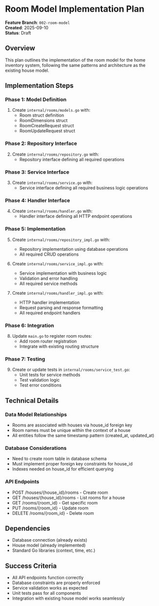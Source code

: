 # Room Model Implementation Plan

**Feature Branch**: `002-room-model`  
**Created**: 2025-09-10  
**Status**: Draft  

## Overview
This plan outlines the implementation of the room model for the home inventory system, following the same patterns and architecture as the existing house model.

## Implementation Steps

### Phase 1: Model Definition
1. Create `internal/rooms/models.go` with:
   - Room struct definition
   - RoomDimensions struct 
   - RoomCreateRequest struct
   - RoomUpdateRequest struct

### Phase 2: Repository Interface
2. Create `internal/rooms/repository.go` with:
   - Repository interface defining all required operations

### Phase 3: Service Interface
3. Create `internal/rooms/service.go` with:
   - Service interface defining all required business logic operations

### Phase 4: Handler Interface
4. Create `internal/rooms/handler.go` with:
   - Handler interface defining all HTTP endpoint operations

### Phase 5: Implementation
5. Create `internal/rooms/repository_impl.go` with:
   - Repository implementation using database operations
   - All required CRUD operations

6. Create `internal/rooms/service_impl.go` with:
   - Service implementation with business logic
   - Validation and error handling
   - All required service methods

7. Create `internal/rooms/handler_impl.go` with:
   - HTTP handler implementation
   - Request parsing and response formatting
   - All required endpoint handlers

### Phase 6: Integration
8. Update `main.go` to register room routes:
   - Add room router registration
   - Integrate with existing routing structure

### Phase 7: Testing
9. Create or update tests in `internal/rooms/service_test.go`:
   - Unit tests for service methods
   - Test validation logic
   - Test error conditions

## Technical Details

### Data Model Relationships
- Rooms are associated with houses via house_id foreign key
- Room names must be unique within the context of a house
- All entities follow the same timestamp pattern (created_at, updated_at)

### Database Considerations
- Need to create room table in database schema
- Must implement proper foreign key constraints for house_id
- Indexes needed on house_id for efficient querying

### API Endpoints
- POST /houses/{house_id}/rooms - Create room
- GET /houses/{house_id}/rooms - List rooms for a house
- GET /rooms/{room_id} - Get specific room
- PUT /rooms/{room_id} - Update room
- DELETE /rooms/{room_id} - Delete room

## Dependencies
- Database connection (already exists)
- House model (already implemented)
- Standard Go libraries (context, time, etc.)

## Success Criteria
- All API endpoints function correctly
- Database constraints are properly enforced
- Service validation works as expected
- Unit tests pass for all components
- Integration with existing house model works seamlessly
